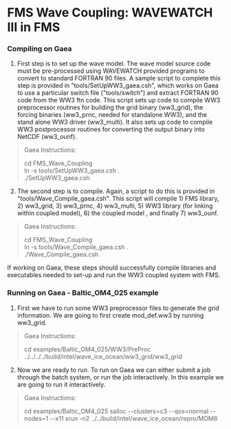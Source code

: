 # FMS Wave Coupling: WAVEWATCH III in FMS

### Compiling on Gaea

1. First step is to set up the wave model.  The wave model source code must be pre-processed using WAVEWATCH provided programs to convert to standard FORTRAN 90 files.  A sample script to complete this step is provided in "tools/SetUpWW3_gaea.csh", which works on Gaea to use a particular switch file ("tools/switch") and extract FORTRAN 90 code from the WW3 ftn code.  This script sets up code to compile WW3 preprocessor routines for building the grid binary (ww3_grid), the forcing binaries (ww3_prnc, needed for standalone WW3), and the stand alone WW3 driver (ww3_multi).  It also sets up code to compile WW3 postprocessor routines for converting the output binary into NetCDF (ww3_ounf).

> Gaea Instructions:  
>
> cd FMS_Wave_Coupling  
> ln -s tools/SetUpWW3_gaea.csh .  
> ./SetUpWW3_gaea.csh  

2. The second step is to compile.  Again, a script to do this is provided in "tools/Wave_Compile_gaea.csh".  This script will compile 1) FMS library, 2) ww3_grid, 3) ww3_prnc, 4) ww3_multi, 5) WW3 library (for linking within coupled model), 6) the coupled model , and finally 7) ww3_ounf.

> Gaea Instructions:  
>
> cd FMS_Wave_Coupling  
> ln -s tools/Wave_Compile_gaea.csh .  
> ./Wave_Compile_gaea.csh  

If working on Gaea, these steps should successfully compile libraries and executables needed to set-up and run the WW3 coupled system with FMS.  

### Running on Gaea - Baltic_OM4_025 example

1. First we have to run some WW3 preprocessor files to generate the grid information.  We are going to first create mod_def.ww3 by running ww3_grid.

> Gaea Instructions:  
>
> cd examples/Baltic_OM4_025/WW3/PreProc
> ../../../../build/intel/wave_ice_ocean/ww3_grid/ww3_grid

2.  Now we are ready to run.  To run on Gaea we can either submit a job through the batch system, or run the job interactively.  In this example we are going to run it interactively.

> Gaea Instructions:  
>
> cd examples/Baltic_OM4_025
> salloc --clusters=c3 --qos=normal --nodes=1 --x11
> srun -n2 ../../build/intel/wave_ice_ocean/repro/MOM6
